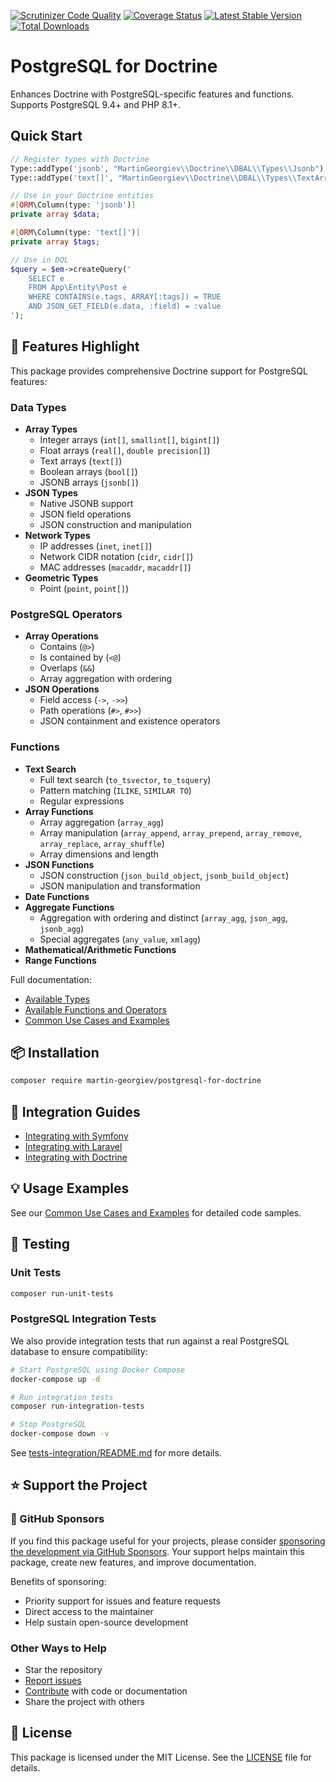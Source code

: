 [![Scrutinizer Code Quality](https://scrutinizer-ci.com/g/martin-georgiev/postgresql-for-doctrine/badges/quality-score.png)](https://scrutinizer-ci.com/g/martin-georgiev/postgresql-for-doctrine/?branch=main)
[![Coverage Status](https://coveralls.io/repos/github/martin-georgiev/postgresql-for-doctrine/badge.svg?branch=main)](https://coveralls.io/github/martin-georgiev/postgresql-for-doctrine?branch=main)
[![Latest Stable Version](https://poser.pugx.org/martin-georgiev/postgresql-for-doctrine/version)](https://packagist.org/packages/martin-georgiev/postgresql-for-doctrine)
[![Total Downloads](https://poser.pugx.org/martin-georgiev/postgresql-for-doctrine/downloads)](https://packagist.org/packages/martin-georgiev/postgresql-for-doctrine)

# PostgreSQL for Doctrine

Enhances Doctrine with PostgreSQL-specific features and functions. Supports PostgreSQL 9.4+ and PHP 8.1+.

## Quick Start

```php
// Register types with Doctrine
Type::addType('jsonb', "MartinGeorgiev\\Doctrine\\DBAL\\Types\\Jsonb");
Type::addType('text[]', "MartinGeorgiev\\Doctrine\\DBAL\\Types\\TextArray");

// Use in your Doctrine entities
#[ORM\Column(type: 'jsonb')]
private array $data;

#[ORM\Column(type: 'text[]')]
private array $tags;

// Use in DQL
$query = $em->createQuery('
    SELECT e
    FROM App\Entity\Post e
    WHERE CONTAINS(e.tags, ARRAY[:tags]) = TRUE
    AND JSON_GET_FIELD(e.data, :field) = :value
');
```

## 🚀 Features Highlight

This package provides comprehensive Doctrine support for PostgreSQL features:

### Data Types
- **Array Types**
  - Integer arrays (`int[]`, `smallint[]`, `bigint[]`)
  - Float arrays (`real[]`, `double precision[]`)
  - Text arrays (`text[]`)
  - Boolean arrays (`bool[]`)
  - JSONB arrays (`jsonb[]`)
- **JSON Types**
  - Native JSONB support
  - JSON field operations
  - JSON construction and manipulation
- **Network Types**
  - IP addresses (`inet`, `inet[]`)
  - Network CIDR notation (`cidr`, `cidr[]`)
  - MAC addresses (`macaddr`, `macaddr[]`)
- **Geometric Types**
  - Point (`point`, `point[]`)

### PostgreSQL Operators
- **Array Operations**
  - Contains (`@>`)
  - Is contained by (`<@`)
  - Overlaps (`&&`)
  - Array aggregation with ordering
- **JSON Operations**
  - Field access (`->`, `->>`)
  - Path operations (`#>`, `#>>`)
  - JSON containment and existence operators

### Functions
- **Text Search**
  - Full text search (`to_tsvector`, `to_tsquery`)
  - Pattern matching (`ILIKE`, `SIMILAR TO`)
  - Regular expressions
- **Array Functions**
  - Array aggregation (`array_agg`)
  - Array manipulation (`array_append`, `array_prepend`, `array_remove`, `array_replace`, `array_shuffle`)
  - Array dimensions and length
- **JSON Functions**
  - JSON construction (`json_build_object`, `jsonb_build_object`)
  - JSON manipulation and transformation
- **Date Functions**
- **Aggregate Functions**
  - Aggregation with ordering and distinct (`array_agg`, `json_agg`, `jsonb_agg`)
  - Special aggregates (`any_value`, `xmlagg`)
- **Mathematical/Arithmetic Functions**
- **Range Functions**

Full documentation:
- [Available Types](docs/AVAILABLE-TYPES.md)
- [Available Functions and Operators](docs/AVAILABLE-FUNCTIONS-AND-OPERATORS.md)
- [Common Use Cases and Examples](docs/USE-CASES-AND-EXAMPLES.md)

## 📦 Installation

```bash
composer require martin-georgiev/postgresql-for-doctrine
```

## 🔧 Integration Guides

- [Integrating with Symfony](docs/INTEGRATING-WITH-SYMFONY.md)
- [Integrating with Laravel](docs/INTEGRATING-WITH-LARAVEL.md)
- [Integrating with Doctrine](docs/INTEGRATING-WITH-DOCTRINE.md)

## 💡 Usage Examples
See our [Common Use Cases and Examples](docs/USE-CASES-AND-EXAMPLES.md) for detailed code samples.

## 🧪 Testing

### Unit Tests
```bash
composer run-unit-tests
```

### PostgreSQL Integration Tests
We also provide integration tests that run against a real PostgreSQL database to ensure compatibility:

```bash
# Start PostgreSQL using Docker Compose
docker-compose up -d

# Run integration tests
composer run-integration-tests

# Stop PostgreSQL
docker-compose down -v
```

See [tests-integration/README.md](tests-integration/README.md) for more details.

## ⭐ Support the Project

### 💖 GitHub Sponsors
If you find this package useful for your projects, please consider [sponsoring the development via GitHub Sponsors](https://github.com/sponsors/martin-georgiev). Your support helps maintain this package, create new features, and improve documentation.

Benefits of sponsoring:
- Priority support for issues and feature requests
- Direct access to the maintainer
- Help sustain open-source development

### Other Ways to Help
- Star the repository
- [Report issues](https://github.com/martin-georgiev/postgresql-for-doctrine/issues)
- [Contribute](docs/CONTRIBUTING.md) with code or documentation
- Share the project with others

## 📝 License
This package is licensed under the MIT License. See the [LICENSE](LICENSE) file for details.
